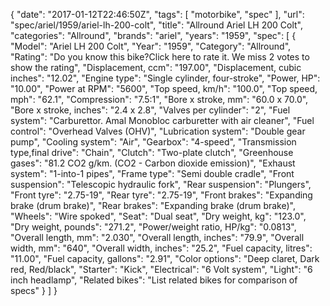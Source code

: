 {
    "date": "2017-01-12T22:46:50Z",
    "tags": [
        "motorbike",
        "spec"
    ],
    "url": "spec\/ariel\/1959\/ariel-lh-200-colt",
    "title": "Allround Ariel LH 200 Colt",
    "categories": "Allround",
    "brands": "ariel",
    "years": "1959",
    "spec": [
        {
            "Model": "Ariel LH 200 Colt",
            "Year": "1959",
            "Category": "Allround",
            "Rating": "Do you know this bike?Click here to rate it. We miss 2 votes to show the rating",
            "Displacement, ccm": "197.00",
            "Displacement, cubic inches": "12.02",
            "Engine type": "Single cylinder, four-stroke",
            "Power, HP": "10.00",
            "Power at RPM": "5600",
            "Top speed, km\/h": "100.0",
            "Top speed, mph": "62.1",
            "Compression": "7.5:1",
            "Bore x stroke, mm": "60.0 x 70.0",
            "Bore x stroke, inches": "2.4 x 2.8",
            "Valves per cylinder": "2",
            "Fuel system": "Carburettor. Amal Monobloc carburetter with air cleaner",
            "Fuel control": "Overhead Valves (OHV)",
            "Lubrication system": "Double gear pump",
            "Cooling system": "Air",
            "Gearbox": "4-speed",
            "Transmission type,final drive": "Chain",
            "Clutch": "Two-plate clutch",
            "Greenhouse gases": "81.2 CO2 g\/km. (CO2 - Carbon dioxide emission)",
            "Exhaust system": "1-into-1 pipes",
            "Frame type": "Semi double cradle",
            "Front suspension": "Telescopic hydraulic fork",
            "Rear suspension": "Plungers",
            "Front tyre": "2.75-19",
            "Rear tyre": "2.75-19",
            "Front brakes": "Expanding brake (drum brake)",
            "Rear brakes": "Expanding brake (drum brake)",
            "Wheels": "Wire spoked",
            "Seat": "Dual seat",
            "Dry weight, kg": "123.0",
            "Dry weight, pounds": "271.2",
            "Power\/weight ratio, HP\/kg": "0.0813",
            "Overall length, mm": "2.030",
            "Overall length, inches": "79.9",
            "Overall width, mm": "640",
            "Overall width, inches": "25.2",
            "Fuel capacity, litres": "11.00",
            "Fuel capacity, gallons": "2.91",
            "Color options": "Deep claret, Dark red, Red\/black",
            "Starter": "Kick",
            "Electrical": "6 Volt system",
            "Light": "6 inch headlamp",
            "Related bikes": "List related bikes for comparison of specs"
        }
    ]
}